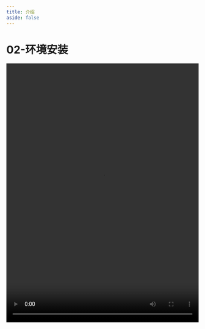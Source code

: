 ```yaml
---
title: 介绍
aside: false
---
```


# 02-环境安装

<video autoplay src="http://qn.chinavanes.com/mysql/02-mysql%E7%8E%AF%E5%A2%83%E5%AE%89%E8%A3%85.mp4" controls controlsList="nodownload" width="100%" height="680"/>

MySQL 是一款广受青睐的开源关系型数据库管理系统，它以其卓越的性能、高可靠性、以及对多种操作系统的兼容性，在 Web 开发、数据存储和管理领域占据着核心地位。安装 MySQL 主要有两种方式：图形界面安装和手动解压配置安装，分别适应不同用户的需求和技术偏好。

## 图形化安装

对于大多数用户而言，通过 MySQL 官方网站下载安装程序进行图形化安装是最简便的方式。安装过程直观易懂，通过安装向导引导用户完成每一步操作。安装程序会自动处理配置细节，如设置端口、选择服务类型、指定数据库存储位置以及配置 MySQL 的 root 用户密码。安装完毕后，MySQL 服务自动启动，用户几乎无需手动干预即可开始使用数据库。这种方式特别适合 MySQL 初学者或寻求快速部署的用户。

## 解压配置安装

而对于追求定制化配置或者在没有图形界面的服务器环境中，手动解压安装（Noinstall 包安装）则更为合适。用户需从 MySQL 官网下载 zip 格式的压缩包，自行解压到指定目录，然后手动创建配置文件（my.ini），在其中定义数据库的存储位置、端口号等关键参数。接着，通过命令行工具执行数据库的初始化脚本，这一步会生成 MySQL 的初始数据目录及 root 用户的临时密码。之后，通过命令行手动启动 MySQL 服务，并修改 root 用户的密码以增强安全性。此安装方式虽稍显复杂，但提供了更多的灵活性和控制能力，适合有经验的系统管理员或有特殊部署需求的场合。

无论采用哪种安装方式，安装成功后，通过简单的命令行工具或诸如 MySQL Workbench 这样的图形化管理界面，用户即可开始创建数据库、管理数据表、执行 SQL 查询等操作。MySQL 的强大功能，如事务处理、视图、存储过程、触发器等，等待着每一位数据库开发者和管理员去探索与应用，满足从个人项目到企业级应用的各种需求。
